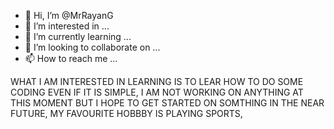 - 👋 Hi, I’m @MrRayanG
- 👀 I’m interested in ...
- 🌱 I’m currently learning ...
- 💞️ I’m looking to collaborate on ...
- 📫 How to reach me ...

<!---
MrRayanG/MrRayanG is a ✨ special ✨ repository because its `README.md` (this file) appears on your GitHub profile.
You can click the Preview link to take a look at your changes.
--->
WHAT I AM INTERESTED IN LEARNING IS TO LEAR HOW TO DO SOME CODING EVEN IF IT IS SIMPLE, I AM NOT WORKING ON ANYTHING AT THIS MOMENT BUT I HOPE TO GET STARTED ON SOMTHING IN THE NEAR FUTURE, MY FAVOURITE HOBBBY IS PLAYING SPORTS,  
